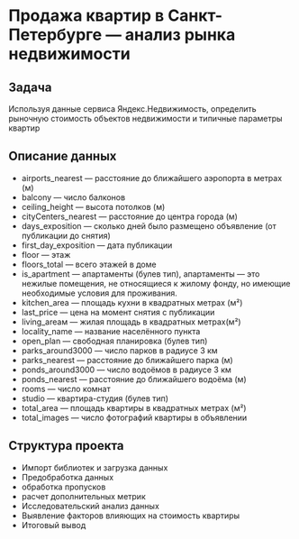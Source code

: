 # Продажа квартир в Санкт-Петербурге — анализ рынка недвижимости

## Задача
Используя данные сервиса Яндекс.Недвижимость, определить рыночную стоимость объектов недвижимости и типичные параметры квартир

## Описание данных
- airports_nearest — расстояние до ближайшего аэропорта в метрах (м)
- balcony — число балконов
- ceiling_height — высота потолков (м)
- cityCenters_nearest — расстояние до центра города (м)
- days_exposition — сколько дней было размещено объявление (от публикации до снятия)
- first_day_exposition — дата публикации
- floor — этаж
- floors_total — всего этажей в доме
- is_apartment — апартаменты (булев тип), апартаменты — это нежилые помещения, не относящиеся к жилому фонду, но имеющие необходимые условия для проживания.
- kitchen_area — площадь кухни в квадратных метрах (м²)
- last_price — цена на момент снятия с публикации
- living_areaм — жилая площадь в квадратных метрах(м²)
- locality_name — название населённого пункта
- open_plan — свободная планировка (булев тип)
- parks_around3000 — число парков в радиусе 3 км
- parks_nearest — расстояние до ближайшего парка (м)
- ponds_around3000 — число водоёмов в радиусе 3 км
- ponds_nearest — расстояние до ближайшего водоёма (м)
- rooms — число комнат
- studio — квартира-студия (булев тип)
- total_area — площадь квартиры в квадратных метрах (м²)
- total_images — число фотографий квартиры в объявлении

## Структура проекта

- Импорт библиотек и загрузка данных
- Предобработка данных
- обработка пропусков
- расчет дополнительных метрик
- Исследовательский анализ данных
- Выявление факторов влияющих на стоимость квартиры
- Итоговый вывод
